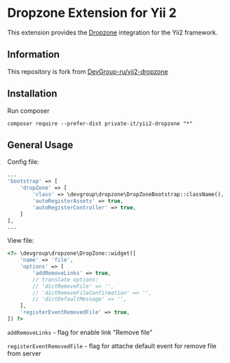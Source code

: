 Dropzone Extension for Yii 2
==============================

This extension provides the [Dropzone](http://www.dropzonejs.com/) integration for the Yii2 framework.

Information
-----------

This repository is fork from [DevGroup-ru/yii2-dropzone](https://github.com/DevGroup-ru/yii2-dropzone)

Installation
------------

Run composer 

```
composer require --prefer-dist private-it/yii2-dropzone "*"
```

General Usage
-------------

Config file:
```php
...
'bootstrap' => [
    'dropZone' => [
        'class' => \devgroup\dropzone\DropZoneBootstrap::className(),
        'autoRegisterAssets' => true,
        'autoRegisterController' => true,
    ]
],
...
```



View file:

```php
<?= \devgroup\dropzone\DropZone::widget([
    'name' => 'file',
    'options' => [
        'addRemoveLinks' => true,
        // translate options:
        // 'dictRemoveFile' => '',
        // 'dictRemoveFileConfirmation' => '',
        // 'dictDefaultMessage' => '',
    ],
    'registerEventRemovedFile' => true,
]) ?>
```

`addRemoveLinks` - flag for enable link "Remove file"

`registerEventRemovedFile` - flag for attache default event for remove file from server 
